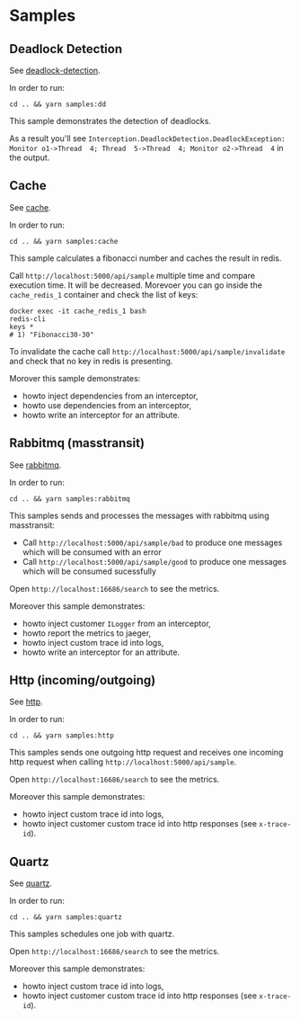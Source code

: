 # Samples

## Deadlock Detection

See [deadlock-detection](deadlock-detection).

In order to run:
```
cd .. && yarn samples:dd
```

This sample demonstrates the detection of deadlocks.

As a result you'll see `Interception.DeadlockDetection.DeadlockException: Monitor o1->Thread  4; Thread  5->Thread  4; Monitor o2->Thread  4` in the output.

## Cache

See [cache](cache).

In order to run:
```
cd .. && yarn samples:cache
```

This sample calculates a fibonacci number and caches the result in redis.

Call `http://localhost:5000/api/sample` multiple time and compare execution time. It will be decreased.
Morevoer you can go inside the `cache_redis_1` container and check the list of keys:

```
docker exec -it cache_redis_1 bash
redis-cli
keys *
# 1) "Fibonacci30-30"
```

To invalidate the cache call `http://localhost:5000/api/sample/invalidate` and check that no key in redis is presenting.

Morover this sample demonstrates:
 - howto inject dependencies from an interceptor,
 - howto use  dependencies from an interceptor,
 - howto write an interceptor for an attribute.

## Rabbitmq (masstransit)

See [rabbitmq](rabbitmq).

In order to run:
```
cd .. && yarn samples:rabbitmq
```

This samples sends and processes the messages with rabbitmq using masstransit:
 - Call `http://localhost:5000/api/sample/bad` to produce one messages which will be consumed with an error
 - Call `http://localhost:5000/api/sample/good` to produce one messages which will be consumed sucessfully

Open `http://localhost:16686/search` to see the metrics.

Moreover this sample demonstrates:
 - howto inject customer `ILogger` from an interceptor,
 - howto report the metrics to jaeger,
 - howto inject custom trace id into logs,
 - howto write an interceptor for an attribute.

## Http (incoming/outgoing)

See [http](http).

In order to run:
```
cd .. && yarn samples:http
```

This samples sends one outgoing http request and receives one incoming http request when calling `http://localhost:5000/api/sample`.

Open `http://localhost:16686/search` to see the metrics.

Moreover this sample demonstrates:
 - howto inject custom trace id into logs,
 - howto inject customer custom trace id into http responses (see `x-trace-id`).

 ## Quartz

See [quartz](quartz).

In order to run:
```
cd .. && yarn samples:quartz
```

This samples schedules one job with quartz.

Open `http://localhost:16686/search` to see the metrics.

Moreover this sample demonstrates:
 - howto inject custom trace id into logs,
 - howto inject customer custom trace id into http responses (see `x-trace-id`).
